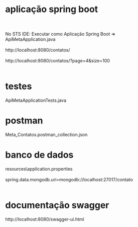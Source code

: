 # aplicação spring boot <br><br>
No STS IDE: Executar como Aplicação Spring Boot => ApiMetaApplication.java <br><br>
http://localhost:8080/contatos/ <br><br>
http://localhost:8080/contatos/?page=4&size=100 <br><br>

# testes
ApiMetaApplicationTests.java

# postman
Meta_Contatos.postman_collection.json

# banco de dados
resources\application.properties <br><br>
spring.data.mongodb.uri=mongodb://localhost:27017/contato <br><br>

# documentação swagger
http://localhost:8080/swagger-ui.html
